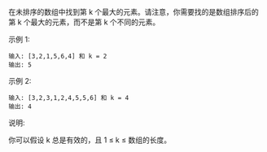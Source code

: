 在未排序的数组中找到第 k 个最大的元素。请注意，你需要找的是数组排序后的第 k 个最大的元素，而不是第 k 个不同的元素。

示例 1:

````
输入: [3,2,1,5,6,4] 和 k = 2
输出: 5
````

示例 2:

````
输入: [3,2,3,1,2,4,5,5,6] 和 k = 4
输出: 4
````

说明:

你可以假设 k 总是有效的，且 1 ≤ k ≤ 数组的长度。